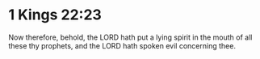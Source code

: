 # 1 Kings 22:23

Now therefore, behold, the LORD hath put a lying spirit in the mouth of all these thy prophets, and the LORD hath spoken evil concerning thee.